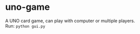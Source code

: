 # uno-game
A UNO card game, can play with computer or multiple players.
<br>
Run:
```python gui.py```
